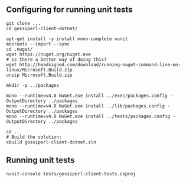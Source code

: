 ## Configuring for running unit tests

    git clone ...
    cd gossiperl-client-dotnet/

    apt-get install -y install mono-complete nunit
    mozroots --import --sync
    cd .nuget/
    wget https://nuget.org/nuget.exe
    # is there a better way of doing this?
    wget http://headsigned.com/download/running-nuget-command-line-on-linux/Microsoft.Build.zip
    unzip Microsoft.Build.zip

    mkdir -p ../packages

    mono --runtime=v4.0 NuGet.exe install ../exec/packages.config -OutputDirectory ../packages
    mono --runtime=v4.0 NuGet.exe install ../lib/packages.config -OutputDirectory ../packages
    mono --runtime=v4.0 NuGet.exe install ../tests/packages.config -OutputDirectory ../packages

    cd ..
    # Build the solution:
    xbuild gossiperl-client-dotnet.sln

## Running unit tests

    nunit-console tests/gossiperl-client-tests.csproj